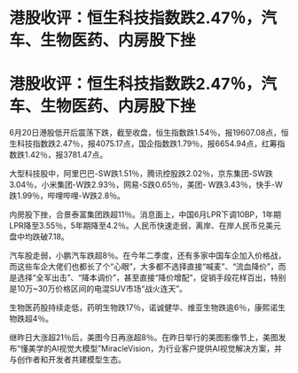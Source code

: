 # 港股收评：恒生科技指数跌2.47％，汽车、生物医药、内房股下挫

# 港股收评：恒生科技指数跌2.47％，汽车、生物医药、内房股下挫

6月20日港股低开后震荡下跌，截至收盘，恒生指数跌1.54％，报19607.08点，恒生科技指数跌2.47％，报4075.17点，国企指数跌1.79％，报6654.94点，红筹指数跌1.42％，报3781.47点。

大型科技股中，阿里巴巴-SW跌1.51％，腾讯控股跌2.02％，京东集团-SW跌3.04％，小米集团-W跌2.93％，网易-S跌0.65％，美团-
W跌3.43％，快手-W跌1.99％，哔哩哔哩-W跌2.8％。

内房股下挫，合景泰富集团跌超11％。消息面上，中国6月LPR下调10BP，1年期LPR降至3.55％，5年期降至4.2％。人民币快速走弱，离岸、在岸人民币兑美元盘中均跌破7.18。

汽车股走弱，小鹏汽车跌超8％。在今年二季度，还有多家中国车企加入价格战，而这些车企大佬们也都长了个“心眼”，大多都不选择直接“喊麦”、“流血降价”，而是选择“全军出击”、“降本调价”，甚至直接“降价增配”，促销手段花样百出，特别是10万~30万价格区间的电混SUV市场“战火连天”。

生物医药股持续走低，药明生物跌17％，诺诚健华、维亚生物跌逾6％，康熙诺生物跌超4％。

继昨日大涨超21％后，美图今日再涨超8％。在昨日举行的美图影像节上，美图发布“懂美学的AI视觉大模型”MiracleVision，为行业客户提供AI视觉解决方案，并与创作者和开发者共建模型生态。

